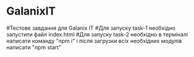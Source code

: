 # GalanixIT
#Тестове завдання для Galanix IT
#Для запуску task-1 необхідно запустити файл index.html
#Для запуску task-2 необхідно в терміналі написати команду "npm i" і після загрузки всіх необхідних модулів написати "npm start"
